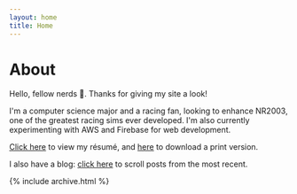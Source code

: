```yaml
---
layout: home
title: Home
---
```


# About

Hello, fellow nerds 👋. Thanks for giving my site a look!

I'm a computer science major and a racing fan, looking to enhance NR2003, one of the greatest racing sims ever developed. I'm also currently experimenting with AWS and Firebase for web development. 

[Click here](cv) to view my résumé, and [here](https://drive.google.com/file/d/1yRzwOtNd4SAWK5yejcnW1IQZaES6J2e5/view?usp=sharing) to download a print version. 

I also have a blog: [click here](posts) to scroll posts from the most recent. 


{% include archive.html %}
